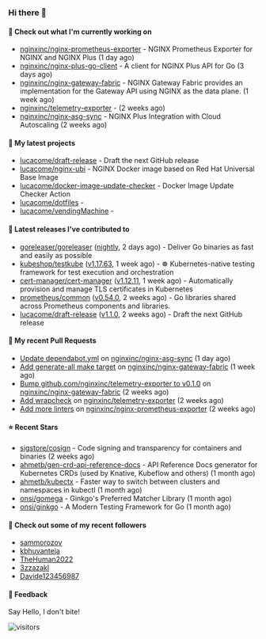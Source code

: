### Hi there 👋

#### 👷 Check out what I'm currently working on

- [nginxinc/nginx-prometheus-exporter](https://github.com/nginxinc/nginx-prometheus-exporter) - NGINX Prometheus Exporter for NGINX and NGINX Plus (1 day ago)
- [nginxinc/nginx-plus-go-client](https://github.com/nginxinc/nginx-plus-go-client) - A client for NGINX Plus API for Go (3 days ago)
- [nginxinc/nginx-gateway-fabric](https://github.com/nginxinc/nginx-gateway-fabric) - NGINX Gateway Fabric provides an implementation for the Gateway API using NGINX as the data plane. (1 week ago)
- [nginxinc/telemetry-exporter](https://github.com/nginxinc/telemetry-exporter) -  (2 weeks ago)
- [nginxinc/nginx-asg-sync](https://github.com/nginxinc/nginx-asg-sync) - NGINX Plus Integration with Cloud Autoscaling  (2 weeks ago)

#### 🌱 My latest projects

- [lucacome/draft-release](https://github.com/lucacome/draft-release) - Draft the next GitHub release
- [lucacome/nginx-ubi](https://github.com/lucacome/nginx-ubi) - NGINX Docker image based on Red Hat Universal Base Image
- [lucacome/docker-image-update-checker](https://github.com/lucacome/docker-image-update-checker) - Docker Image Update Checker Action
- [lucacome/dotfiles](https://github.com/lucacome/dotfiles) - 
- [lucacome/vendingMachine](https://github.com/lucacome/vendingMachine) - 

#### 🔭 Latest releases I've contributed to

- [goreleaser/goreleaser](https://github.com/goreleaser/goreleaser) ([nightly](https://github.com/goreleaser/goreleaser/releases/tag/nightly), 2 days ago) - Deliver Go binaries as fast and easily as possible
- [kubeshop/testkube](https://github.com/kubeshop/testkube) ([v1.17.63](https://github.com/kubeshop/testkube/releases/tag/v1.17.63), 1 week ago) - ☸️ Kubernetes-native testing framework for test execution and orchestration
- [cert-manager/cert-manager](https://github.com/cert-manager/cert-manager) ([v1.12.11](https://github.com/cert-manager/cert-manager/releases/tag/v1.12.11), 1 week ago) - Automatically provision and manage TLS certificates in Kubernetes
- [prometheus/common](https://github.com/prometheus/common) ([v0.54.0](https://github.com/prometheus/common/releases/tag/v0.54.0), 2 weeks ago) - Go libraries shared across Prometheus components and libraries.
- [lucacome/draft-release](https://github.com/lucacome/draft-release) ([v1.1.0](https://github.com/lucacome/draft-release/releases/tag/v1.1.0), 2 weeks ago) - Draft the next GitHub release

#### 🔨 My recent Pull Requests

- [Update dependabot.yml](https://github.com/nginxinc/nginx-asg-sync/pull/689) on [nginxinc/nginx-asg-sync](https://github.com/nginxinc/nginx-asg-sync) (1 day ago)
- [Add generate-all make target](https://github.com/nginxinc/nginx-gateway-fabric/pull/2122) on [nginxinc/nginx-gateway-fabric](https://github.com/nginxinc/nginx-gateway-fabric) (1 week ago)
- [Bump github.com/nginxinc/telemetry-exporter to v0.1.0](https://github.com/nginxinc/nginx-gateway-fabric/pull/2108) on [nginxinc/nginx-gateway-fabric](https://github.com/nginxinc/nginx-gateway-fabric) (2 weeks ago)
- [Add wrapcheck](https://github.com/nginxinc/telemetry-exporter/pull/124) on [nginxinc/telemetry-exporter](https://github.com/nginxinc/telemetry-exporter) (2 weeks ago)
- [Add more linters](https://github.com/nginxinc/nginx-prometheus-exporter/pull/733) on [nginxinc/nginx-prometheus-exporter](https://github.com/nginxinc/nginx-prometheus-exporter) (2 weeks ago)

#### ⭐ Recent Stars

- [sigstore/cosign](https://github.com/sigstore/cosign) - Code signing and transparency for containers and binaries (2 weeks ago)
- [ahmetb/gen-crd-api-reference-docs](https://github.com/ahmetb/gen-crd-api-reference-docs) - API Reference Docs generator for Kubernetes CRDs (used by Knative, Kubeflow and others) (1 month ago)
- [ahmetb/kubectx](https://github.com/ahmetb/kubectx) - Faster way to switch between clusters and namespaces in kubectl (1 month ago)
- [onsi/gomega](https://github.com/onsi/gomega) - Ginkgo&#39;s Preferred Matcher Library (1 month ago)
- [onsi/ginkgo](https://github.com/onsi/ginkgo) - A Modern Testing Framework for Go (1 month ago)

#### 👯 Check out some of my recent followers

- [sammorozov](https://github.com/sammorozov)
- [kbhuvanteja](https://github.com/kbhuvanteja)
- [TheHuman2022](https://github.com/TheHuman2022)
- [3zzazakl](https://github.com/3zzazakl)
- [Davide123456987](https://github.com/Davide123456987)

#### 💬 Feedback

Say Hello, I don't bite!

![visitors](https://visitor-badge.laobi.icu/badge?page_id=lucacome.visitor-badge)
#
